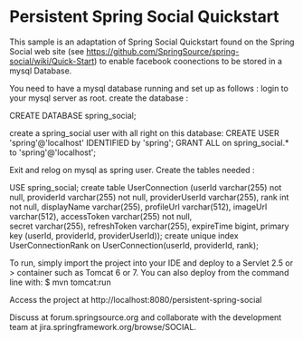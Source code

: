 Persistent Spring Social Quickstart
===================================
This sample is an adaptation of Spring Social Quickstart found on the Spring Social web site  (see https://github.com/SpringSource/spring-social/wiki/Quick-Start) to enable facebook coonections to be stored in a mysql Database.

You need to have a mysql database running and set up as follows :
login to your mysql server as root.
create the database :

CREATE DATABASE spring_social;

create a spring_social user with all right on this database:
CREATE USER 'spring'@'localhost' IDENTIFIED by 'spring';
GRANT ALL on spring_social.* to 'spring'@'localhost';

Exit and relog on mysql as spring user.
Create the tables needed : 

USE spring_social;
create table UserConnection (userId varchar(255) not null,
    providerId varchar(255) not null,
    providerUserId varchar(255),
    rank int not null,
    displayName varchar(255),
    profileUrl varchar(512),
    imageUrl varchar(512),
    accessToken varchar(255) not null,	
    secret varchar(255),
    refreshToken varchar(255),
    expireTime bigint,
    primary key (userId, providerId, providerUserId));
create unique index UserConnectionRank on UserConnection(userId, providerId, rank);


To run, simply import the project into your IDE and deploy to a Servlet 2.5 or > container such as Tomcat 6 or 7.
You can also deploy from the command line with:
$ mvn tomcat:run

Access the project at http://localhost:8080/persistent-spring-social

Discuss at forum.springsource.org and collaborate with the development team at jira.springframework.org/browse/SOCIAL.
